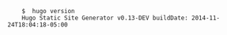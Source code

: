        $  hugo version
        Hugo Static Site Generator v0.13-DEV buildDate: 2014-11-24T18:04:18-05:00
